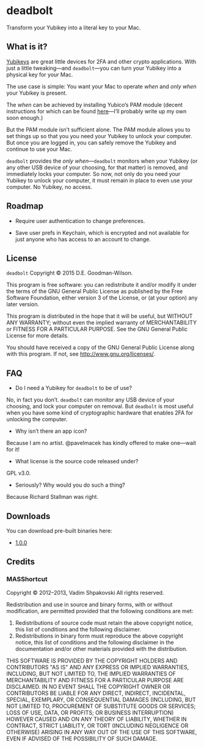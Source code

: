 # deadbolt

Transform your Yubikey into a literal key to your Mac.

## What is it?

[Yubikeys](https://www.yubico.com/products/yubikey-hardware/) are great little devices for 2FA and other crypto applications. With just a little tweaking—and `deadbolt`—you can turn your Yubikey into a physical key for your Mac.

The use case is simple: You want your Mac to operate *when* and *only when* your Yubikey is present.

The *when* can be achieved by installing Yubico’s PAM module (decent instructions for which can be found [here](http://blog.avisi.nl/2014/05/06/two-factor-authentication-on-osx-a-yubikey-example/)—I’ll probably write up my own soon enough.)

But the PAM module isn’t sufficient alone. The PAM module allows you to set things up so that you you need your Yubikey to unlock your computer. But once you are logged in, you can safely remove the Yubikey and continue to use your Mac.

`deadbolt` provides the *only when*—`deadbolt` monitors when your Yubikey (or any other USB device of your choosing, for that matter) is removed, and immediately locks your computer. So now, not only do you need your Yubikey to unlock your computer, it must remain in place to even use your computer. No Yubikey, no access.

## Roadmap

* Require user authentication to change preferences.

* Save user prefs in Keychain, which is encrypted and not available for just anyone who has access to an account to change.

## License

`deadbolt` Copyright © 2015 D.E. Goodman-Wilson.

This program is free software: you can redistribute it and/or modify it under the terms of the GNU General Public License as published by the Free Software Foundation, either version 3 of the License, or (at your option) any later version.

This program is distributed in the hope that it will be useful, but WITHOUT ANY WARRANTY; without even the implied warranty of MERCHANTABILITY or FITNESS FOR A PARTICULAR PURPOSE.  See the GNU General Public License for more details.

You should have received a copy of the GNU General Public License along with this program.  If not, see <http://www.gnu.org/licenses/>.

## FAQ

* Do I need a Yubikey for `deadbolt` to be of use?

No, in fact you don’t. `deadbolt` can monitor any USB device of your choosing, and lock your computer on removal. But `deadbolt` is most useful when you have some kind of cryptographic hardware that enables 2FA for unlocking the computer.

* Why isn’t there an app icon?

Because I am no artist. @pavelmacek has kindly offered to make one—wait for it!

* What license is the source code released under?

GPL v3.0.

* Seriously? Why would you do such a thing?

Because Richard Stallman was right.

## Downloads
You can download pre-built binaries here:
* [1.0.0](https://github.com/DEGoodmanWilson/deadbolt/raw/master/Releases/deadbolt-1.0.0.zip)

## Credits
### MASShortcut

Copyright © 2012–2013, Vadim Shpakovski
All rights reserved.

Redistribution and use in source and binary forms, with or without modification, are permitted provided that the following conditions are met:

1. Redistributions of source code must retain the above copyright notice, this list of conditions and the following disclaimer.
2. Redistributions in binary form must reproduce the above copyright notice, this list of conditions and the following disclaimer in the documentation and/or other materials provided with the distribution.

THIS SOFTWARE IS PROVIDED BY THE COPYRIGHT HOLDERS AND CONTRIBUTORS "AS IS" AND ANY EXPRESS OR IMPLIED WARRANTIES, INCLUDING, BUT NOT LIMITED TO, THE IMPLIED WARRANTIES OF MERCHANTABILITY AND FITNESS FOR A PARTICULAR PURPOSE ARE DISCLAIMED. IN NO EVENT SHALL THE COPYRIGHT OWNER OR CONTRIBUTORS BE LIABLE FOR ANY DIRECT, INDIRECT, INCIDENTAL, SPECIAL, EXEMPLARY, OR CONSEQUENTIAL DAMAGES (INCLUDING, BUT NOT LIMITED TO, PROCUREMENT OF SUBSTITUTE GOODS OR SERVICES; LOSS OF USE, DATA, OR PROFITS; OR BUSINESS INTERRUPTION) HOWEVER CAUSED AND ON ANY THEORY OF LIABILITY, WHETHER IN CONTRACT, STRICT LIABILITY, OR TORT (INCLUDING NEGLIGENCE OR OTHERWISE) ARISING IN ANY WAY OUT OF THE USE OF THIS SOFTWARE, EVEN IF ADVISED OF THE POSSIBILITY OF SUCH DAMAGE. 
